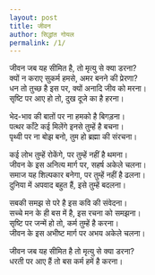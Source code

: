 ```yaml
---
layout: post
title: जीवन
author: सिद्धांत गोयल
permalink: /1/
---  
```

  
जीवन जब यह सीमित है, तो मृत्यु से क्या डरना?  
क्यों न कराए सुकर्म हमसे, अमर बनने की प्रेरणा?  
धन तो तुच्छ है इस पर, क्यों अनादि जीव को मरना।  
सृष्टि पर आए हो तो, दुख दूजे का है हरना।  
  
भेद-भाव की बातों पर ना हमको है बिगड़ना।  
पत्थर काँटे कई मिलेंगे इनसे तुम्हें है बचना।  
पृथ्वी पर ना बोझ बनो, तुम हो ब्रह्मा की संरचना।  
  
कई लोभ तुम्हें रोकेंगे, पर तुम्हें नहीं है थमना।  
जीवन के इस अनित्य मार्ग पर, सहर्ष अकेले चलना।  
समाज यह शिल्पकार बनेगा, पर तुम्हें नहीं है ढलना।  
दुनिया में अपवाद बहुत हैं, इसे तुम्हें बदलना।  
  
सबकी समझ से परे है इस कवि की संवेदना।  
सच्चे मन के ही बस में है, इस रचना को समझना।  
सृष्टि पर जन्में हो तो, कर्म तुम्हें है करना।  
जीवन के इस अभीष्ट मार्ग पर अभय अकेले चलना।  
  
जीवन जब यह सीमित है तो मृत्यु से क्या डरना?  
धरती पर आए हैं तो बस कर्म हमें है करना।